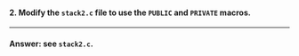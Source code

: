 #### 2. Modify the `stack2.c` file to use the `PUBLIC` and `PRIVATE` macros.

---

#### Answer: see `stack2.c`.

